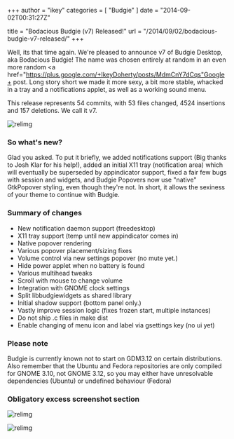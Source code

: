 +++
author = "ikey"
categories = [
"Budgie"
]
date =  "2014-09-02T00:31:27Z"

title = "Bodacious Budgie (v7) Released!"
url = "/2014/09/02/bodacious-budgie-v7-released/"
+++

Well, its that time again. We're pleased to announce v7 of Budgie Desktop, aka Bodacious Budgie! The name was chosen entirely at random in an even more random <a href="https://plus.google.com/+IkeyDoherty/posts/MdmCnY7dCqs"Google+ post</a>. Long story short we made it more sexy, a bit more stable, whacked in a tray and a notifications applet, as well as a working sound menu.
<!--more-->

This release represents 54 commits, with 53 files changed, 4524 insertions and 157 deletions. We call it v7.

![relimg](/release_images/7notification.png)

### So what's new?

Glad you asked. To put it briefly, we added notifications support (Big thanks to Josh Klar for his help!), added an initial X11 tray (notification area) which will eventually be superseded by appindicator support, fixed a fair few bugs with session and widgets, and Budgie Popovers now use "native" GtkPopover styling, even though they're not. In short, it allows the sexiness of your theme to continue with Budgie.

### Summary of changes
- New notification daemon support (freedesktop)
- X11 tray support (temp until new appindicator comes in)
- Native popover rendering
- Various popover placement/sizing fixes
- Volume control via new settings popover (no mute yet.)
- Hide power applet when no battery is found
- Various multihead tweaks
- Scroll with mouse to change volume
- Integration with GNOME clock settings
- Split libbudgiewidgets as shared library
- Initial shadow support (bottom panel only.)
- Vastly improve session logic (fixes frozen start, multiple instances)
- Do not ship .c files in make dist
- Enable changing of menu icon and label via gsettings key (no ui yet)

### Please note

Budgie is currently known not to start on GDM3.12 on certain distributions. Also remember that the Ubuntu and Fedora repositories are only compiled for GNOME 3.10, not GNOME 3.12, so you may either have unresolvable dependencies (Ubuntu) or undefined behaviour (Fedora)

### Obligatory excess screenshot section

![relimg](/release_images/7sound-menu.png)

![relimg](/7gnome-panel-mode.png)